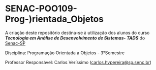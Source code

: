 # SENAC-POO109-Prog-)rientada_Objetos
A criação deste repositório destina-se à utilização dos alunos do curso ***Tecnologia em Análise de Desenvolvimento de Sistemas- TADS*** do [Senac-SP](https://www.sp.senac.br/)

Disciplina: Programação Orientada a Objetos - 3°Semestre

Professor Responsável: Carlos Veríssimo (carlos.hvpereira@sp.senc.br)
